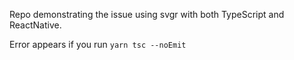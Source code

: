 Repo demonstrating the issue using svgr with both TypeScript and ReactNative.

Error appears if you run `yarn tsc --noEmit`
